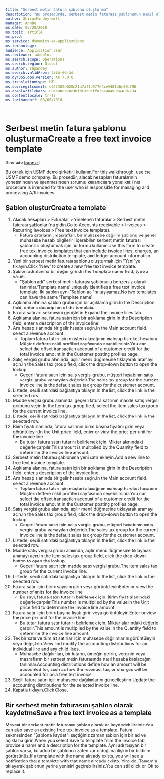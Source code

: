 ```yaml
--- 
title: "Serbest metin fatura şablonu oluşturma"
description: "Bu prosedürde, serbest metin faturası şablonunun nasıl oluşturulduğu gösterilmektedir."
author: ShivamPandey-msft
manager: AnnBe
ms.date: 05/29/2018
ms.topic: article
ms.prod: 
ms.service: dynamics-ax-applications
ms.technology: 
audience: Application User
ms.reviewer: twheeloc
ms.search.scope: Operations
ms.search.region: Global
ms.author: shpandey
ms.search.validFrom: 2016-06-30
ms.dyn365.ops.version: AX 7.0.0
ms.translationtype: HT
ms.sourcegitcommit: d617302e020c21a7a7fb077e4ce9481b6c80b796
ms.openlocfilehash: 80eb886c70e3bfde3a9eff87be48498aa48d7234
ms.contentlocale: tr-tr
ms.lasthandoff: 08/06/2018

---
```

# <a name="create-a-free-text-invoice-template"></a><span data-ttu-id="ebfb1-103">Serbest metin fatura şablonu oluşturma</span><span class="sxs-lookup"><span data-stu-id="ebfb1-103">Create a free text invoice template</span></span>

[!include [banner](../includes/banner.md)]

<span data-ttu-id="ebfb1-104">Bu örnek için USMF demo şirketini kullanın.</span><span class="sxs-lookup"><span data-stu-id="ebfb1-104">For this walkthrough, use the USMF demo company.</span></span> <span data-ttu-id="ebfb1-105">Bu prosedür, alacak hesapları faturalarının yönetiminden ve işlenmesinden sorumlu kullanıcılara yöneliktir.</span><span class="sxs-lookup"><span data-stu-id="ebfb1-105">This procedure is intended for the user who is responsible for managing and processing A/R invoices.</span></span>

## <a name="create-a-template"></a><span data-ttu-id="ebfb1-106">Şablon oluştur</span><span class="sxs-lookup"><span data-stu-id="ebfb1-106">Create a template</span></span>

1. <span data-ttu-id="ebfb1-107">Alacak hesapları > Faturalar > Yinelenen faturalar > Serbest metin faturası şablonları'na gidin.</span><span class="sxs-lookup"><span data-stu-id="ebfb1-107">Go to Accounts receivable > Invoices > Recurring invoices > Free text invoice templates.</span></span>
    * <span data-ttu-id="ebfb1-108">Fatura satırlarını, masrafları, bir muhasebe dağılım şablonu ve genel muhasebe hesabı bilgilerini içerebilen serbest metin faturası şablonları oluşturmak için bu formu kullanın.</span><span class="sxs-lookup"><span data-stu-id="ebfb1-108">Use this form to create free text invoice templates that can include invoice lines, charges, an accounting distribution template, and ledger account information.</span></span>  
2. <span data-ttu-id="ebfb1-109">Yeni bir serbest metin faturası şablonu oluşturmak için "Yeni"ye tıklayın.</span><span class="sxs-lookup"><span data-stu-id="ebfb1-109">Click 'New' to create a new free text invoice template.</span></span>
3. <span data-ttu-id="ebfb1-110">Şablon adı alanına bir değer girin.</span><span class="sxs-lookup"><span data-stu-id="ebfb1-110">In the Template name field, type a value.</span></span>
    * <span data-ttu-id="ebfb1-111">"Şablon adı" serbest metin faturası şablonunu benzersiz olarak tanımlar.</span><span class="sxs-lookup"><span data-stu-id="ebfb1-111">‘Template name’ uniquely identifies a free text invoice template.</span></span> <span data-ttu-id="ebfb1-112">İki şablon aynı "Şablon adı"nı taşıyamaz.</span><span class="sxs-lookup"><span data-stu-id="ebfb1-112">No two templates can have the same ‘Template name’.</span></span>  
4. <span data-ttu-id="ebfb1-113">Açıklama alanına şablon grubu için bir açıklama girin.</span><span class="sxs-lookup"><span data-stu-id="ebfb1-113">In the Description field, enter a description of the template.</span></span>
5. <span data-ttu-id="ebfb1-114">Fatura satırları sekmesini genişletin.</span><span class="sxs-lookup"><span data-stu-id="ebfb1-114">Expand the Invoice lines tab.</span></span>
6. <span data-ttu-id="ebfb1-115">Açıklama alanına, fatura satırı için bir açıklama girin.</span><span class="sxs-lookup"><span data-stu-id="ebfb1-115">In the Description field, enter a description of the invoice line.</span></span>
7. <span data-ttu-id="ebfb1-116">Ana hesap alanında bir gelir hesabı seçin.</span><span class="sxs-lookup"><span data-stu-id="ebfb1-116">In the Main account field, select a revenue account.</span></span>
    * <span data-ttu-id="ebfb1-117">Toplam fatura tutarı için müşteri alacağının mahsup hareket hesabını Müşteri deftere nakil profilleri sayfasında seçebilirsiniz.</span><span class="sxs-lookup"><span data-stu-id="ebfb1-117">You can select the offset transaction account of a customer credit for the total invoice amount in the Customer posting profiles page.</span></span>  
8. <span data-ttu-id="ebfb1-118">Satış vergisi grubu alanında, açılır menü düğmesine tıklayarak aramayı açın.</span><span class="sxs-lookup"><span data-stu-id="ebfb1-118">In the Sales tax group field, click the drop-down button to open the lookup.</span></span>
    * <span data-ttu-id="ebfb1-119">Geçerli fatura satırı için satış vergisi grubu, müşteri hesabının satış vergisi grubu varsayılan değeridir.</span><span class="sxs-lookup"><span data-stu-id="ebfb1-119">The sales tax group for the current invoice line is the default sales tax group for the customer account.</span></span>  
9. <span data-ttu-id="ebfb1-120">Listede, seçili satırdaki bağlantıya tıklayın.</span><span class="sxs-lookup"><span data-stu-id="ebfb1-120">In the list, click the link in the selected row.</span></span>
10. <span data-ttu-id="ebfb1-121">Madde vergisi grubu alanında, geçerli fatura satırının madde satış vergisi grubunu seçin.</span><span class="sxs-lookup"><span data-stu-id="ebfb1-121">In the Item tax group field, select the item sales tax group for the current invoice line.</span></span>
11. <span data-ttu-id="ebfb1-122">Listede, seçili satırdaki bağlantıya tıklayın.</span><span class="sxs-lookup"><span data-stu-id="ebfb1-122">In the list, click the link in the selected row.</span></span>
12. <span data-ttu-id="ebfb1-123">Birim fiyatı alanında, fatura satırının birim başına fiyatını girin veya görüntüleyin.</span><span class="sxs-lookup"><span data-stu-id="ebfb1-123">In the Unit price field, enter or view the price per unit for the invoice line</span></span>
    * <span data-ttu-id="ebfb1-124">Bu tutar, fatura satırı tutarını belirlemek için, Miktar alanındaki değerle çarpılır.</span><span class="sxs-lookup"><span data-stu-id="ebfb1-124">This amount is multiplied by the Quantity field to determine the invoice line amount.</span></span>  
13. <span data-ttu-id="ebfb1-125">Serbest metin faturası şablonuna yeni satır ekleyin.</span><span class="sxs-lookup"><span data-stu-id="ebfb1-125">Add a new line to free text invoice template.</span></span>
14. <span data-ttu-id="ebfb1-126">Açıklama alanına, fatura satırı için bir açıklama girin.</span><span class="sxs-lookup"><span data-stu-id="ebfb1-126">In the Description field, enter a description of the invoice line.</span></span>
15. <span data-ttu-id="ebfb1-127">Ana hesap alanında bir gelir hesabı seçin.</span><span class="sxs-lookup"><span data-stu-id="ebfb1-127">In the Main account field, select a revenue account.</span></span>
    * <span data-ttu-id="ebfb1-128">Toplam fatura tutarı için müşteri alacağının mahsup hareket hesabını Müşteri deftere nakil profilleri sayfasında seçebilirsiniz.</span><span class="sxs-lookup"><span data-stu-id="ebfb1-128">You can select the offset transaction account of a customer credit for the total invoice amount in the Customer posting profiles page.</span></span>  
16. <span data-ttu-id="ebfb1-129">Satış vergisi grubu alanında, açılır menü düğmesine tıklayarak aramayı açın.</span><span class="sxs-lookup"><span data-stu-id="ebfb1-129">In the Sales tax group field, click the drop-down button to open the lookup.</span></span>
    * <span data-ttu-id="ebfb1-130">Geçerli fatura satırı için satış vergisi grubu, müşteri hesabının satış vergisi grubu varsayılan değeridir.</span><span class="sxs-lookup"><span data-stu-id="ebfb1-130">The sales tax group for the current invoice line is the default sales tax group for the customer account.</span></span>  
17. <span data-ttu-id="ebfb1-131">Listede, seçili satırdaki bağlantıya tıklayın.</span><span class="sxs-lookup"><span data-stu-id="ebfb1-131">In the list, click the link in the selected row.</span></span>
18. <span data-ttu-id="ebfb1-132">Madde satış vergisi grubu alanında, açılır menü düğmesine tıklayarak aramayı açın.</span><span class="sxs-lookup"><span data-stu-id="ebfb1-132">In the Item sales tax group field, click the drop-down button to open the lookup.</span></span>
    * <span data-ttu-id="ebfb1-133">Geçerli fatura satırı için madde satış vergisi grubu.</span><span class="sxs-lookup"><span data-stu-id="ebfb1-133">The item sales tax group for the current invoice line.</span></span>  
19. <span data-ttu-id="ebfb1-134">Listede, seçili satırdaki bağlantıya tıklayın.</span><span class="sxs-lookup"><span data-stu-id="ebfb1-134">In the list, click the link in the selected row.</span></span>
20. <span data-ttu-id="ebfb1-135">Fatura satırı için birim sayısını girin veya görüntüleyin</span><span class="sxs-lookup"><span data-stu-id="ebfb1-135">Enter or view the number of units for the invoice line</span></span>
    * <span data-ttu-id="ebfb1-136">Bu sayı, fatura satırı tutarını belirlemek için, Birim fiyatı alanındaki değerle çarpılır.</span><span class="sxs-lookup"><span data-stu-id="ebfb1-136">This number is multiplied by the value in the Unit price field to determine the invoice line amount.</span></span>  
21. <span data-ttu-id="ebfb1-137">Fatura satırı için birim başına fiyatı girin veya görüntüleyin.</span><span class="sxs-lookup"><span data-stu-id="ebfb1-137">Enter or view the price per unit for the invoice line.</span></span> 
    * <span data-ttu-id="ebfb1-138">Bu tutar, fatura satır tutarını belirlemek için, Miktar alanındaki değerle çarpılır.</span><span class="sxs-lookup"><span data-stu-id="ebfb1-138">This amount is multiplied by the value in the Quantity field to determine the invoice line amount.</span></span>  
22. <span data-ttu-id="ebfb1-139">Tek bir satır ve tüm alt satırları için muhasebe dağılımlarını görüntüleyin veya değiştirin.</span><span class="sxs-lookup"><span data-stu-id="ebfb1-139">View and modify the accounting distributions for an individual line and any child lines.</span></span>
    * <span data-ttu-id="ebfb1-140">Muhasebe dağılımları, bir tutarın, örneğin gelirin, verginin veya masrafların bir serbest metin faturasında nasıl hesaba katılacağını tanımlar.</span><span class="sxs-lookup"><span data-stu-id="ebfb1-140">Accounting distributions define how an amount will be accounted for, such as how the revenue, tax, or charges will be accounted for on a free text invoice.</span></span>  
23. <span data-ttu-id="ebfb1-141">Seçili fatura satırı için muhasebe dağılımlarını güncelleştirin.</span><span class="sxs-lookup"><span data-stu-id="ebfb1-141">Update the accounting distributions for the selected invoice line.</span></span>
24. <span data-ttu-id="ebfb1-142">Kapat’a tıklayın.</span><span class="sxs-lookup"><span data-stu-id="ebfb1-142">Click Close.</span></span>

## <a name="save-a-free-text-invoice-as-a-template"></a><span data-ttu-id="ebfb1-143">Bir serbest metin faturasını şablon olarak kaydetme</span><span class="sxs-lookup"><span data-stu-id="ebfb1-143">Save a free text invoice as a template</span></span>
<span data-ttu-id="ebfb1-144">Mevcut bir serbest metin faturasını şablon olarak da kaydedebilirsiniz.</span><span class="sxs-lookup"><span data-stu-id="ebfb1-144">You can also save an existing free text invoice as a template.</span></span> <span data-ttu-id="ebfb1-145">Fatura sekmesinden "Şablona kaydet"i seçtiğiniz zaman şablon için bir ad ve açıklama girin.</span><span class="sxs-lookup"><span data-stu-id="ebfb1-145">When you select Save to template from the Invoice tab, provide a name and a description for the template.</span></span> <span data-ttu-id="ebfb1-146">Aynı adı taşıyan bir şablon varsa, bu adda bir şablonun zaten var olduğuna ilişkin bir bildirim görürsünüz.</span><span class="sxs-lookup"><span data-stu-id="ebfb1-146">If a template with the name already exists, you will see a notification that a template with that name already exists.</span></span> <span data-ttu-id="ebfb1-147">Yine de, Tamam'a tıklayarak şablonun yerine yenisini geçirebilirsiniz.</span><span class="sxs-lookup"><span data-stu-id="ebfb1-147">You can still click on Ok to replace it.</span></span> 

